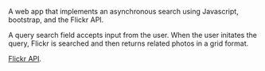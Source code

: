 A web app that implements an asynchronous search using Javascript, bootstrap, and the Flickr API.

A query search field accepts input from the user. When the user initates the query, Flickr is searched and then returns related photos in a grid format.

[Flickr API](https://www.flickr.com/services/api/).
